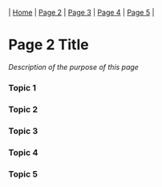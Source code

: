 | [Home](index) |  [Page 2](page2) | [Page 3](page3) | [Page 4](page4) | [Page 5](page5) |

# Page 2 Title
_*Description of the purpose of this page*_

### Topic 1

### Topic 2

### Topic 3

### Topic 4

### Topic 5

